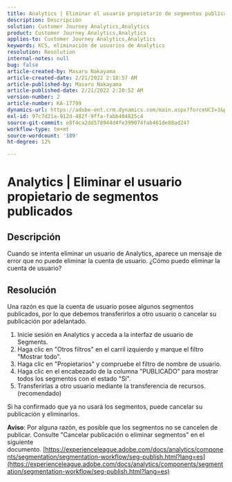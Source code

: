```yaml
---
title: Analytics | Eliminar el usuario propietario de segmentos publicados
description: Descripción
solution: Customer Journey Analytics,Analytics
product: Customer Journey Analytics,Analytics
applies-to: Customer Journey Analytics,Analytics
keywords: KCS, eliminación de usuarios de Analytics
resolution: Resolution
internal-notes: null
bug: false
article-created-by: Masaru Nakayama
article-created-date: 2/21/2022 2:18:57 AM
article-published-by: Masaru Nakayama
article-published-date: 2/21/2022 2:20:52 AM
version-number: 2
article-number: KA-17799
dynamics-url: https://adobe-ent.crm.dynamics.com/main.aspx?forceUCI=1&pagetype=entityrecord&etn=knowledgearticle&id=d767189f-bc92-ec11-b400-000d3a58b8a1
exl-id: 97c7d21a-912d-482f-9ffa-fabb404825c4
source-git-commit: e8f4ca2dd578944d4fe399074fab461de88ad247
workflow-type: tm+mt
source-wordcount: '189'
ht-degree: 12%

---
```


# Analytics | Eliminar el usuario propietario de segmentos publicados

## Descripción

Cuando se intenta eliminar un usuario de Analytics, aparece un mensaje de error que no puede eliminar la cuenta de usuario. ¿Cómo puedo eliminar la cuenta de usuario?

## Resolución




Una razón es que la cuenta de usuario posee algunos segmentos publicados, por lo que debemos transferirlos a otro usuario o cancelar su publicación por adelantado.

1. Inicie sesión en Analytics y acceda a la interfaz de usuario de Segments.
2. Haga clic en &quot;Otros filtros&quot; en el carril izquierdo y marque el filtro &quot;Mostrar todo&quot;.
3. Haga clic en &quot;Propietarios&quot; y compruebe el filtro de nombre de usuario.
4. Haga clic en el encabezado de la columna &quot;PUBLICADO&quot; para mostrar todos los segmentos con el estado &quot;Sí&quot;.
5. Transferirlas a otro usuario mediante la transferencia de recursos. (recomendado)


Si ha confirmado que ya no usará los segmentos, puede cancelar su publicación y eliminarlos.



<b>Aviso</b>: Por alguna razón, es posible que los segmentos no se cancelen de publicar. Consulte &quot;Cancelar publicación o eliminar segmentos&quot; en el siguiente documento. [https://experienceleague.adobe.com/docs/analytics/components/segmentation/segmentation-workflow/seg-publish.html?lang=es](https://experienceleague.adobe.com/docs/analytics/components/segmentation/segmentation-workflow/seg-publish.html?lang=es)
